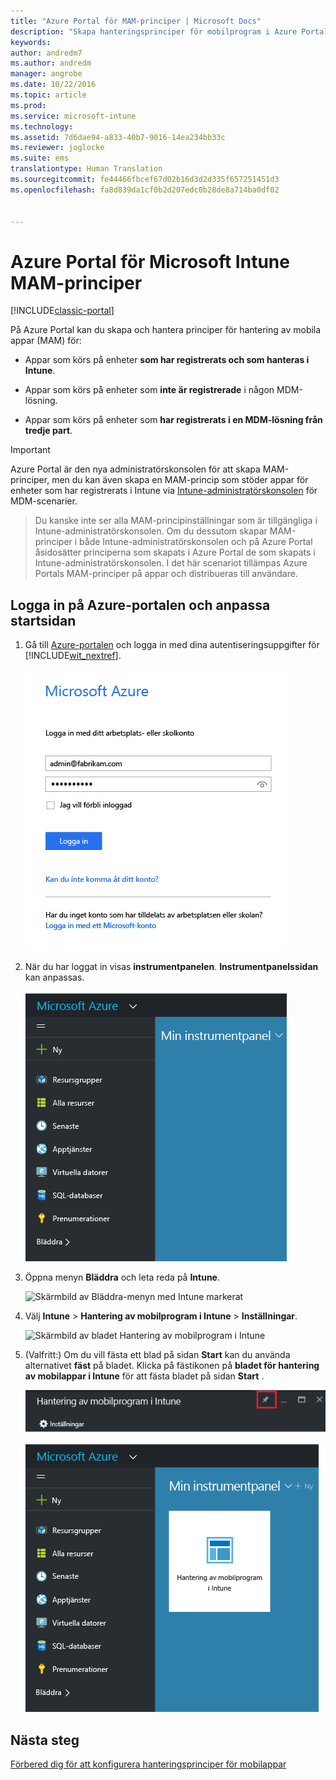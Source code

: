```yaml
---
title: "Azure Portal för MAM-principer | Microsoft Docs"
description: "Skapa hanteringsprinciper för mobilprogram i Azure Portal. De principer som du skapar här kan tillämpas på enheter som har, eller som inte har, registrerats i Intune."
keywords: 
author: andredm7
ms.author: andredm
manager: angrobe
ms.date: 10/22/2016
ms.topic: article
ms.prod: 
ms.service: microsoft-intune
ms.technology: 
ms.assetid: 7d6dae94-a833-40b7-9016-14ea234bb33c
ms.reviewer: joglocke
ms.suite: ems
translationtype: Human Translation
ms.sourcegitcommit: fe44466fbcef67d02b16d3d2d335f657251451d3
ms.openlocfilehash: fa8d839da1cf0b2d207edc0b28de8a714ba0df02


---
```


# <a name="azure-portal-for-microsoft-intune-mam-policies"></a>Azure Portal för Microsoft Intune MAM-principer

[!INCLUDE[classic-portal](../includes/classic-portal.md)]

På Azure Portal kan du skapa och hantera principer för hantering av mobila appar (MAM) för:

- Appar som körs på enheter **som har registrerats och som hanteras i Intune**.

- Appar som körs på enheter som **inte är registrerade** i någon MDM-lösning.
- Appar som körs på enheter som **har registrerats i en MDM-lösning från tredje part**.

>[!IMPORTANT]
> Azure Portal är den nya administratörskonsolen för att skapa MAM-principer, men du kan även skapa en MAM-princip som stöder appar för enheter som har registrerats i Intune via [Intune-administratörskonsolen](configure-and-deploy-mobile-application-management-policies-in-the-microsoft-intune-console.md) för MDM-scenarier.

> Du kanske inte ser alla MAM-principinställningar som är tillgängliga i Intune-administratörskonsolen. Om du dessutom skapar MAM-principer i både Intune-administratörskonsolen och på Azure Portal åsidosätter principerna som skapats i Azure Portal de som skapats i Intune-administratörskonsolen. I det här scenariot tillämpas Azure Portals MAM-principer på appar och distribueras till användare.


## <a name="sign-in-to-the-azure-portal-and-customize-your-start-page"></a>Logga in på Azure-portalen och anpassa startsidan

1.  Gå till [Azure-portalen](https://portal.azure.com) och logga in med dina autentiseringsuppgifter för [!INCLUDE[wit_nextref](../includes/wit_nextref_md.md)].

    ![Skärmbild av inloggningssidan för Azure-portalen](../media/AppManagement/AzurePortal_MAMSigninPage.png)

2.  När du har loggat in visas **instrumentpanelen**. **Instrumentpanelssidan** kan anpassas.

    ![Skärmbild av instrumentpanelen i Azure portal](../media/AppManagement/AzurePortal_MAMStartboard_NoMAM.png)

3.  Öppna menyn **Bläddra** och leta reda på **Intune**.

    ![Skärmbild av Bläddra-menyn med Intune markerat](../media/AppManagement/MAM-Azure-Portal-1.png)

4.  Välj **Intune** > **Hantering av mobilprogram i Intune** > **Inställningar**.

    ![Skärmbild av bladet Hantering av mobilprogram i Intune](../media/AppManagement/MAM-Azure-Portal-2.png)

5. (Valfritt:) Om du vill fästa ett blad på sidan **Start** kan du använda alternativet **fäst** på bladet. Klicka på fästikonen på **bladet för hantering av mobilappar i Intune** för att fästa bladet på sidan **Start** .

    ![Skärmbild av bladet Hantering av mobilprogram i Intune med fästikonen markerad](../media/AppManagement/AzurePortal_MAM_PinBladeAction.png)

    ![Skärmbild av instrumentpanelen med den fästa Intune-panelen](../media/AppManagement/AzurePortal_MAM_Startboard_withMAM.png)

## <a name="next-steps"></a>Nästa steg
[Förbered dig för att konfigurera hanteringsprinciper för mobilappar](get-ready-to-configure-mobile-app-management-policies-with-microsoft-intune.md)



<!--HONumber=Jan17_HO2-->


